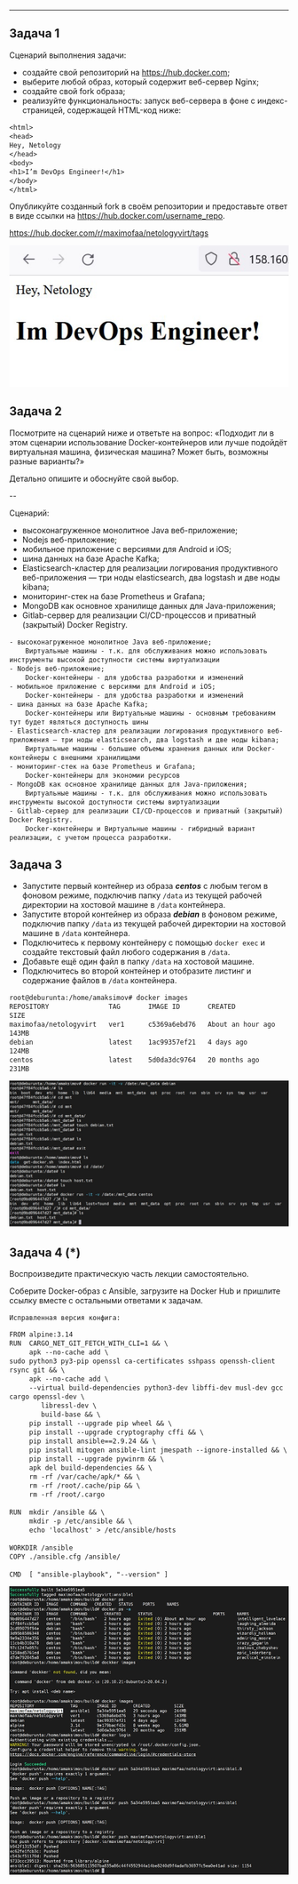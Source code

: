 ---

## Задача 1

Сценарий выполнения задачи:

- создайте свой репозиторий на https://hub.docker.com;
- выберите любой образ, который содержит веб-сервер Nginx;
- создайте свой fork образа;
- реализуйте функциональность:
запуск веб-сервера в фоне с индекс-страницей, содержащей HTML-код ниже:
```
<html>
<head>
Hey, Netology
</head>
<body>
<h1>I’m DevOps Engineer!</h1>
</body>
</html>
```
Опубликуйте созданный fork в своём репозитории и предоставьте ответ в виде ссылки на https://hub.docker.com/username_repo.  

https://hub.docker.com/r/maximofaa/netologyvirt/tags

![nginx](https://github.com/MaximovAA/devops_netology_term/blob/main/nginx1.jpg "Пример вывода команд")


## Задача 2

Посмотрите на сценарий ниже и ответьте на вопрос:
«Подходит ли в этом сценарии использование Docker-контейнеров или лучше подойдёт виртуальная машина, физическая машина? Может быть, возможны разные варианты?»

Детально опишите и обоснуйте свой выбор.

--

Сценарий:

- высоконагруженное монолитное Java веб-приложение;
- Nodejs веб-приложение;
- мобильное приложение c версиями для Android и iOS;
- шина данных на базе Apache Kafka;
- Elasticsearch-кластер для реализации логирования продуктивного веб-приложения — три ноды elasticsearch, два logstash и две ноды kibana;
- мониторинг-стек на базе Prometheus и Grafana;
- MongoDB как основное хранилище данных для Java-приложения;
- Gitlab-сервер для реализации CI/CD-процессов и приватный (закрытый) Docker Registry.

```
- высоконагруженное монолитное Java веб-приложение;
    Виртуальные машины - т.к. для обслуживания можно использовать инструменты высокой доступности системы виртуализации
- Nodejs веб-приложение;
    Docker-контейнеры - для удобства разработки и изменений
- мобильное приложение c версиями для Android и iOS;
    Docker-контейнеры - для удобства разработки и изменений
- шина данных на базе Apache Kafka;
    Docker-контейнеры или Виртуальные машины - основным требованиям тут будет являться доступность шины
- Elasticsearch-кластер для реализации логирования продуктивного веб-приложения — три ноды elasticsearch, два logstash и две ноды kibana;
    Виртуальные машины - большие объемы хранения данных или Docker-контейнеры с внешними хранилищами
- мониторинг-стек на базе Prometheus и Grafana;
    Docker-контейнеры для экономии ресурсов
- MongoDB как основное хранилище данных для Java-приложения;
    Виртуальные машины - т.к. для обслуживания можно использовать инструменты высокой доступности системы виртуализации
- Gitlab-сервер для реализации CI/CD-процессов и приватный (закрытый) Docker Registry.
    Docker-контейнеры и Виртуальные машины - гибридный вариант реализации, с учетом процесса разработки.
```


## Задача 3

- Запустите первый контейнер из образа ***centos*** c любым тегом в фоновом режиме, подключив папку ```/data``` из текущей рабочей директории на хостовой машине в ```/data``` контейнера.
- Запустите второй контейнер из образа ***debian*** в фоновом режиме, подключив папку ```/data``` из текущей рабочей директории на хостовой машине в ```/data``` контейнера.
- Подключитесь к первому контейнеру с помощью ```docker exec``` и создайте текстовый файл любого содержания в ```/data```.
- Добавьте ещё один файл в папку ```/data``` на хостовой машине.
- Подключитесь во второй контейнер и отобразите листинг и содержание файлов в ```/data``` контейнера.

```
root@deburunta:/home/amaksimov# docker images
REPOSITORY               TAG       IMAGE ID       CREATED             SIZE
maximofaa/netologyvirt   ver1      c5369a6ebd76   About an hour ago   143MB
debian                   latest    1ac99357ef21   4 days ago          124MB
centos                   latest    5d0da3dc9764   20 months ago       231MB

```
![mnt_data](https://github.com/MaximovAA/devops_netology_term/blob/main/mnt_data.jpg "Пример вывода команд")

## Задача 4 (*)

Воспроизведите практическую часть лекции самостоятельно.

Соберите Docker-образ с Ansible, загрузите на Docker Hub и пришлите ссылку вместе с остальными ответами к задачам.

```
Исправленная версия конфига:
```

```
FROM alpine:3.14
RUN  CARGO_NET_GIT_FETCH_WITH_CLI=1 && \
     apk --no-cache add \
sudo python3 py3-pip openssl ca-certificates sshpass openssh-client rsync git && \
     apk --no-cache add \
     --virtual build-dependencies python3-dev libffi-dev musl-dev gcc cargo openssl-dev \
        libressl-dev \
        build-base && \
     pip install --upgrade pip wheel && \
     pip install --upgrade cryptography cffi && \
     pip install ansible==2.9.24 && \
     pip install mitogen ansible-lint jmespath --ignore-installed && \
     pip install --upgrade pywinrm && \
     apk del build-dependencies && \
     rm -rf /var/cache/apk/* && \
     rm -rf /root/.cache/pip && \
     rm -rf /root/.cargo

RUN  mkdir /ansible && \
     mkdir -p /etc/ansible && \
     echo 'localhost' > /etc/ansible/hosts

WORKDIR /ansible
COPY ./ansible.cfg /ansible/

CMD  [ "ansible-playbook", "--version" ]

```
![ansible](https://github.com/MaximovAA/devops_netology_term/blob/main/ansible.jpg "Пример вывода команд")


